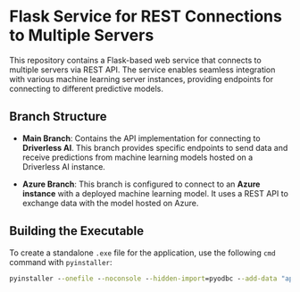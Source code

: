 # Flask Service for REST Connections to Multiple Servers

This repository contains a Flask-based web service that connects to multiple servers via REST API. The service enables seamless integration with various machine learning server instances, providing endpoints for connecting to different predictive models.

## Branch Structure

- **Main Branch**: Contains the API implementation for connecting to **Driverless AI**. This branch provides specific endpoints to send data and receive predictions from machine learning models hosted on a Driverless AI instance.

- **Azure Branch**: This branch is configured to connect to an **Azure instance** with a deployed machine learning model. It uses a REST API to exchange data with the model hosted on Azure.

## Building the Executable

To create a standalone `.exe` file for the application, use the following `cmd` command with `pyinstaller`:

```cmd
pyinstaller --onefile --noconsole --hidden-import=pyodbc --add-data "app/templates:app/templates" --add-data "app/static:app/static" --add-data "app/forms:app/forms" --add-data "app/models:app/models" --add-data "app/routes:app/routes" --add-data "uploads:uploads" --name DemoAPI-ML run.py
